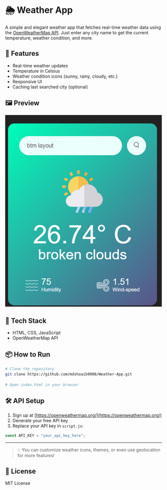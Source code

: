 
# 🌦️ Weather App

A simple and elegant weather app that fetches real-time weather data using the [OpenWeatherMap API](https://openweathermap.org/api). Just enter any city name to get the current temperature, weather condition, and more.

## 🚀 Features

- Real-time weather updates
- Temperature in Celsius
- Weather condition icons (sunny, rainy, cloudy, etc.)
- Responsive UI
- Caching last searched city (optional)

## 🖼️ Preview

<!-- Replace this with your actual image path -->
![App Screenshot](assets/image.png)

## 🔧 Tech Stack

- HTML, CSS, JavaScript
- OpenWeatherMap API

## 📦 How to Run

```bash
# Clone the repository
git clone https://github.com/mdshoaib9900/Weather-App.git

# Open index.html in your browser
```

## 🛠️ API Setup

1. Sign up at [https://openweathermap.org/](https://openweathermap.org/)
2. Generate your free API key
3. Replace your API key in `script.js`:

```js
const API_KEY = "your_api_key_here";
```

---

> 💡 You can customize weather icons, themes, or even use geolocation for more features!

## 📄 License

MIT License
